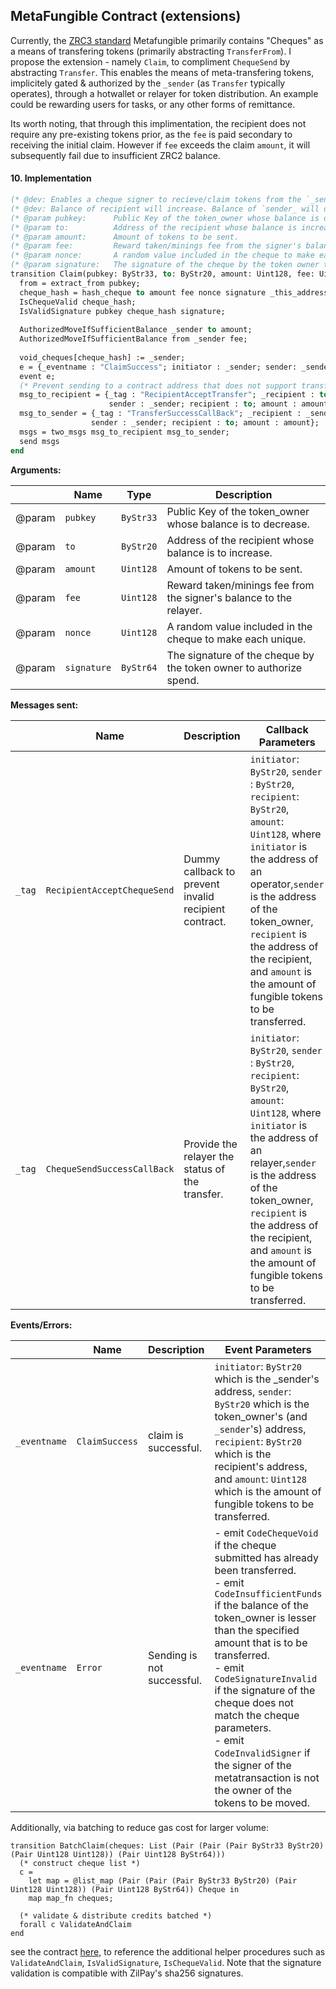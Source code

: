## MetaFungible Contract (extensions)

Currently, the [ZRC3 standard](https://github.com/Zilliqa/ZRC/blob/main/zrcs/zrc-3.md) Metafungible primarily contains "Cheques" as a means of transfering tokens (primarily abstracting `TransferFrom`). I propose the extension - namely `Claim`, to compliment `ChequeSend` by abstracting `Transfer`. This enables the means of meta-transfering tokens, implicitely gated & authorized by the `_sender` (as `Transfer` typically operates), through a hotwallet or relayer for token distribution. An example could be rewarding users for tasks, or any other forms of remittance.

Its worth noting, that through this implimentation, the recipient does not require any pre-existing tokens prior, as the `fee` is paid secondary to receiving the initial claim. However if `fee` exceeds the claim `amount`, it will subsequently fail due to insufficient ZRC2 balance.

#### 10. Implementation

```ocaml
(* @dev: Enables a cheque signer to recieve/claim tokens from the `_sender` or relayer, while paying for the relayer's gas fee. *)
(* @dev: Balance of recipient will increase. Balance of `sender_ will decrease.                                                 *)
(* @param pubkey:      Public Key of the token_owner whose balance is decreased.                                                *)
(* @param to:          Address of the recipient whose balance is increased.                                                     *)
(* @param amount:      Amount of tokens to be sent.                                                                             *)
(* @param fee:         Reward taken/minings fee from the signer's balance to the relayer.                                       *)
(* @param nonce:       A random value included in the cheque to make each unique.                                               *)
(* @param signature:   The signature of the cheque by the token owner to authorize spend.                                       *)
transition Claim(pubkey: ByStr33, to: ByStr20, amount: Uint128, fee: Uint128, nonce:Uint128, signature: ByStr64)
  from = extract_from pubkey;
  cheque_hash = hash_cheque to amount fee nonce signature _this_address;
  IsChequeValid cheque_hash;
  IsValidSignature pubkey cheque_hash signature;
  
  AuthorizedMoveIfSufficientBalance _sender to amount;
  AuthorizedMoveIfSufficientBalance from _sender fee;
  
  void_cheques[cheque_hash] := _sender;
  e = {_eventname : "ClaimSuccess"; initiator : _sender; sender: _sender; recipient : to; amount : amount; fee : fee};
  event e;
  (* Prevent sending to a contract address that does not support transfers of token *)
  msg_to_recipient = {_tag : "RecipientAcceptTransfer"; _recipient : to; _amount : zero; 
                      sender : _sender; recipient : to; amount : amount};
  msg_to_sender = {_tag : "TransferSuccessCallBack"; _recipient : _sender; _amount : zero; 
                  sender : _sender; recipient : to; amount : amount};
  msgs = two_msgs msg_to_recipient msg_to_sender;
  send msgs
end
```

**Arguments:**

|        | Name        | Type      | Description                                                        |
| ------ | ----------- | --------- | ------------------------------------------------------------------ |
| @param | `pubkey`    | `ByStr33` | Public Key of the token_owner whose balance is to decrease.        |
| @param | `to`        | `ByStr20` | Address of the recipient whose balance is to increase.             |
| @param | `amount`    | `Uint128` | Amount of tokens to be sent.                                       |
| @param | `fee`       | `Uint128` | Reward taken/minings fee from the signer's balance to the relayer. |
| @param | `nonce`     | `Uint128` | A random value included in the cheque to make each unique.         |
| @param | `signature` | `ByStr64` | The signature of the cheque by the token owner to authorize spend. |


**Messages sent:**

|        | Name                        | Description                                           | Callback Parameters                                                                                                                                                                                                                                                                                  |
| ------ | --------------------------- | ----------------------------------------------------- | ---------------------------------------------------------------------------------------------------------------------------------------------------------------------------------------------------------------------------------------------------------------------------------------------------- |
| `_tag` | `RecipientAcceptChequeSend` | Dummy callback to prevent invalid recipient contract. | `initiator`: `ByStr20`, `sender` : `ByStr20`, `recipient`: `ByStr20`, `amount`: `Uint128`, where `initiator` is the address of an operator,`sender` is the address of the token_owner, `recipient` is the address of the recipient, and `amount` is the amount of fungible tokens to be transferred. |
| `_tag` | `ChequeSendSuccessCallBack` | Provide the relayer the status of the transfer.       | `initiator`: `ByStr20`, `sender` : `ByStr20`, `recipient`: `ByStr20`, `amount`: `Uint128`, where `initiator` is the address of an relayer,`sender` is the address of the token_owner, `recipient` is the address of the recipient, and `amount` is the amount of fungible tokens to be transferred.  |

**Events/Errors:**

|              | Name                | Description                | Event Parameters                                                                                                                                                                                                                                                                                                                                                                                                                         |
| ------------ | ------------------- | -------------------------- | ---------------------------------------------------------------------------------------------------------------------------------------------------------------------------------------------------------------------------------------------------------------------------------------------------------------------------------------------------------------------------------------------------------------------------------------- |
| `_eventname` | `ClaimSuccess` | claim is successful.     | `initiator`: `ByStr20` which is the _sender's address, `sender`: `ByStr20` which is the token_owner's (and `_sender`'s) address, `recipient`: `ByStr20` which is the recipient's address, and `amount`: `Uint128` which is the amount of fungible tokens to be transferred.                                                                                                                                                                               |
| `_eventname` | `Error`             | Sending is not successful. | - emit `CodeChequeVoid` if the cheque submitted has already been transferred.<br>- emit `CodeInsufficientFunds` if the balance of the token_owner is lesser than the specified amount that is to be transferred.<br> - emit `CodeSignatureInvalid` if the signature of the cheque does not match the cheque parameters. <br> - emit `CodeInvalidSigner` if the signer of the metatransaction is not the owner of the tokens to be moved. |

Additionally, via batching to reduce gas cost for larger volume:
```
transition BatchClaim(cheques: List (Pair (Pair (Pair ByStr33 ByStr20) (Pair Uint128 Uint128)) (Pair Uint128 ByStr64)))
  (* construct cheque list *)
  c =
    let map = @list_map (Pair (Pair (Pair ByStr33 ByStr20) (Pair Uint128 Uint128)) (Pair Uint128 ByStr64)) Cheque in
    map map_fn cheques;
  
  (* validate & distribute credits batched *)
  forall c ValidateAndClaim
end
```

see the contract [here](https://github.com/PackagePortal/zrc-contracts/blob/main/contracts/MetaFungible.scilla), to reference the additional helper procedures such as `ValidateAndClaim`, `IsValidSignature`, `IsChequeValid`. Note that the signature validation is compatible with ZilPay's sha256 signatures. 

